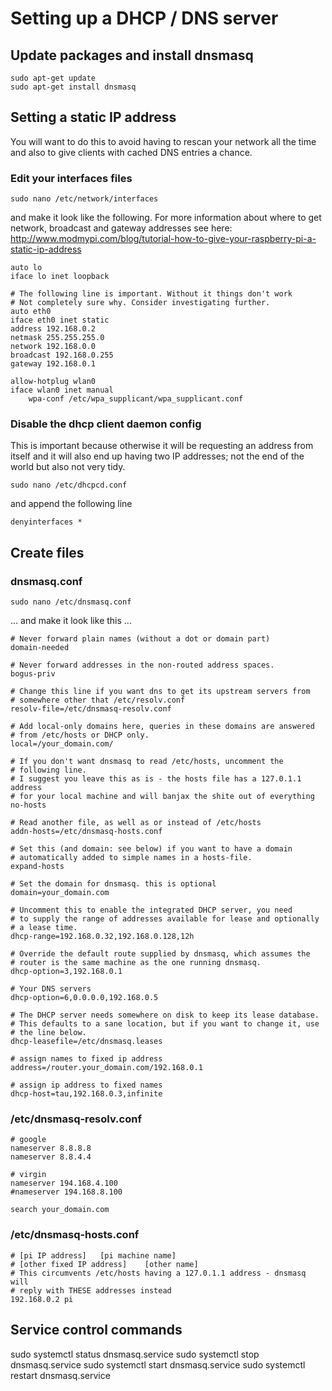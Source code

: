 # Setting up a DHCP / DNS server

## Update packages and install dnsmasq
```
sudo apt-get update
sudo apt-get install dnsmasq
```

## Setting a static IP address
You will want to do this to avoid having to rescan your network all the time and also
to give clients with cached DNS entries a chance.

### Edit your interfaces files
```
sudo nano /etc/network/interfaces
```
and make it look like the following. For more information about where to get network,
broadcast and gateway addresses see here: http://www.modmypi.com/blog/tutorial-how-to-give-your-raspberry-pi-a-static-ip-address
```
auto lo
iface lo inet loopback

# The following line is important. Without it things don't work
# Not completely sure why. Consider investigating further.
auto eth0
iface eth0 inet static
address 192.168.0.2
netmask 255.255.255.0
network 192.168.0.0
broadcast 192.168.0.255
gateway 192.168.0.1

allow-hotplug wlan0
iface wlan0 inet manual
    wpa-conf /etc/wpa_supplicant/wpa_supplicant.conf
```
### Disable the dhcp client daemon config
This is important because otherwise it will be requesting an address from itself
and it will also end up having two IP addresses; not the end of the world but also
not very tidy.
```
sudo nano /etc/dhcpcd.conf 
```
and append the following line
```
denyinterfaces *
```
## Create files
### dnsmasq.conf
```
sudo nano /etc/dnsmasq.conf
```
... and make it look like this ...
```
# Never forward plain names (without a dot or domain part)
domain-needed

# Never forward addresses in the non-routed address spaces.
bogus-priv

# Change this line if you want dns to get its upstream servers from
# somewhere other that /etc/resolv.conf
resolv-file=/etc/dnsmasq-resolv.conf

# Add local-only domains here, queries in these domains are answered
# from /etc/hosts or DHCP only.
local=/your_domain.com/

# If you don't want dnsmasq to read /etc/hosts, uncomment the
# following line.
# I suggest you leave this as is - the hosts file has a 127.0.1.1 address
# for your local machine and will banjax the shite out of everything
no-hosts

# Read another file, as well as or instead of /etc/hosts
addn-hosts=/etc/dnsmasq-hosts.conf

# Set this (and domain: see below) if you want to have a domain
# automatically added to simple names in a hosts-file.
expand-hosts

# Set the domain for dnsmasq. this is optional
domain=your_domain.com

# Uncomment this to enable the integrated DHCP server, you need
# to supply the range of addresses available for lease and optionally
# a lease time.
dhcp-range=192.168.0.32,192.168.0.128,12h

# Override the default route supplied by dnsmasq, which assumes the
# router is the same machine as the one running dnsmasq.
dhcp-option=3,192.168.0.1

# Your DNS servers
dhcp-option=6,0.0.0.0,192.168.0.5

# The DHCP server needs somewhere on disk to keep its lease database.
# This defaults to a sane location, but if you want to change it, use
# the line below.
dhcp-leasefile=/etc/dnsmasq.leases

# assign names to fixed ip address
address=/router.your_domain.com/192.168.0.1

# assign ip address to fixed names
dhcp-host=tau,192.168.0.3,infinite
``` 
### /etc/dnsmasq-resolv.conf
```
# google
nameserver 8.8.8.8
nameserver 8.8.4.4

# virgin
nameserver 194.168.4.100
#nameserver 194.168.8.100

search your_domain.com
```
### /etc/dnsmasq-hosts.conf
```
# [pi IP address]   [pi machine name]
# [other fixed IP address]    [other name]
# This circumvents /etc/hosts having a 127.0.1.1 address - dnsmasq will
# reply with THESE addresses instead
192.168.0.2	pi
```
## Service control commands
sudo systemctl status dnsmasq.service
sudo systemctl stop dnsmasq.service
sudo systemctl start dnsmasq.service
sudo systemctl restart dnsmasq.service
